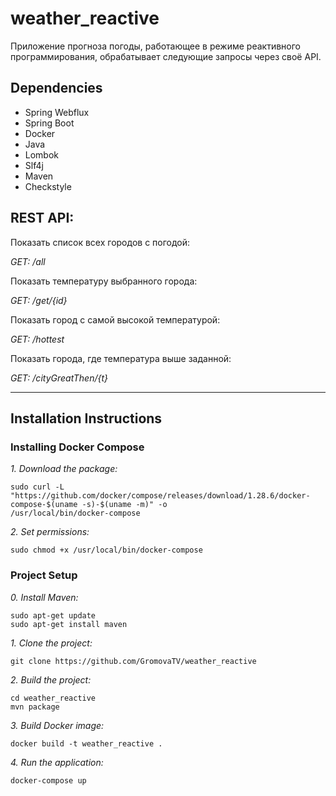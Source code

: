 # weather_reactive

Приложение прогноза погоды, работающее в режиме реактивного программирования, 
обрабатывает следующие запросы через своё API.

## Dependencies

* Spring Webflux
* Spring Boot
* Docker
* Java
* Lombok
* Slf4j
* Maven
* Checkstyle

## REST API:

Показать список всех городов с погодой:

*GET: /all*

Показать температуру выбранного города:

*GET: /get/{id}*

Показать город с самой высокой температурой:

*GET: /hottest*

Показать города, где температура выше заданной:

*GET: /cityGreatThen/{t}*

***

## Installation Instructions

### Installing Docker Compose
*1. Download the package:*
````
sudo curl -L "https://github.com/docker/compose/releases/download/1.28.6/docker-compose-$(uname -s)-$(uname -m)" -o
/usr/local/bin/docker-compose
````

*2. Set permissions:*
````
sudo chmod +x /usr/local/bin/docker-compose
````

### Project Setup
*0. Install Maven:*
````
sudo apt-get update
sudo apt-get install maven
````

*1. Clone the project:*
````
git clone https://github.com/GromovaTV/weather_reactive
````

*2. Build the project:*
````
cd weather_reactive
mvn package
````

*3. Build Docker image:*
````
docker build -t weather_reactive .
````

*4. Run the application:*
````
docker-compose up
````